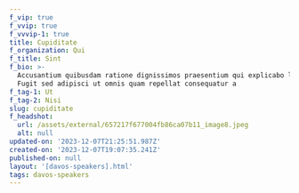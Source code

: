 ```yaml
---
f_vip: true
f_vvip: true
f_vvvip-1: true
title: Cupiditate
f_organization: Qui
f_title: Sint
f_bio: >-
  Accusantium quibusdam ratione dignissimos praesentium qui explicabo labore.
  Fugit sed adipisci ut omnis quam repellat consequatur a
f_tag-1: Ut
f_tag-2: Nisi
slug: cupiditate
f_headshot:
  url: /assets/external/657217f677004fb86ca07b11_image8.jpeg
  alt: null
updated-on: '2023-12-07T21:25:51.987Z'
created-on: '2023-12-07T19:07:35.241Z'
published-on: null
layout: '[davos-speakers].html'
tags: davos-speakers
---
```



